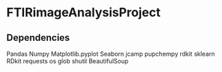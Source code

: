 # FTIRimageAnalysisProject
## Dependencies
Pandas
Numpy
Matplotlib.pyplot
Seaborn
jcamp
pupchempy
rdkit
sklearn
RDkit
requests
os
glob
shutil
BeautifulSoup



